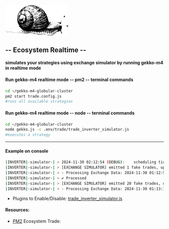 <img src="https://github.com/universalbit-dev/gekko-m4/blob/master/images/snail.png" width="200" />

## -- Ecosystem Realtime -- 
#### simulates your strategies using exchange simulator by running gekko-m4 in realtime mode

#### Run gekko-m4 realtime mode -- pm2 -- terminal commands
```bash
cd ~/gekko-m4-globular-cluster
pm2 start trade.config.js
#runs all available strategies
```

#### Run gekko-m4 realtime mode  -- node -- terminal commands

```bash
cd ~/gekko-m4-globular-cluster
node gekko.js -c .env/trade/trade_inverter_simulator.js
#executes a strategy
```
---

#### Example on console

```bash
|INVERTER|-simulator-| > 2024-11-30 02:12:54 (DEBUG):    scheduling ticks                                                    
|INVERTER|-simulator-| > [EXCHANGE SIMULATOR] emitted 1 fake trades, up until 2024-11-30 02:12:54.                           
|INVERTER|-simulator-| > - Processing Exchange Data: 2024-11-30 01:12:55                                                   
|INVERTER|-simulator-| > ✔ Processed                                                                                         
|INVERTER|-simulator-| > [EXCHANGE SIMULATOR] emitted 20 fake trades, up until 2024-11-30 02:13:34.                          │
|INVERTER|-simulator-| > - Processing Exchange Data: 2024-11-30 01:13:16     
```

* Plugins to Enable/Disable: [trade_inverter_simulator.js](https://github.com/universalbit-dev/gekko-m4/blob/master/.env/trade/trade_inverter_simulator.js)

#### Resources:
* [PM2](https://pm2.io/docs/runtime/guide/process-management/) Ecosystem Trade: 
